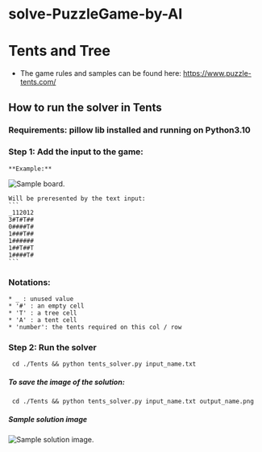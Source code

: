 # solve-PuzzleGame-by-AI



# Tents and Tree 
* The game rules and samples can be found here: https://www.puzzle-tents.com/
## How to run the solver in Tents
### Requirements: pillow lib installed and running on Python3.10 
### Step 1: Add the input to the game:
    **Example:**
    
   ![Sample board.](https://scontent.xx.fbcdn.net/v/t1.15752-9/276123273_1144364023046939_2909223102056351214_n.png?stp=dst-png_s206x206&_nc_cat=100&ccb=1-5&_nc_sid=aee45a&_nc_ohc=JsWv8tycIZcAX9Yo4lC&_nc_ad=z-m&_nc_cid=0&_nc_ht=scontent.xx&oh=03_AVIKU3vPXizW3-LnHrEqmrIFc0NgKgXwcEDXRIABRAiCKg&oe=62601548 "Sample board")
    
    Will be preresented by the text input:
    ```
    _112012
    3#T#T##
    0####T#
    1###T##
    1######
    1##T##T
    1####T#
    ```
### Notations: 
    * _ : unused value 
    * '#' : an empty cell
    * 'T' : a tree cell 
    * 'A' : a tent cell 
    * 'number': the tents required on this col / row 


### Step 2: Run the solver 
   ```
    cd ./Tents && python tents_solver.py input_name.txt 
   ```

#####    To save the image of the solution: 
   ```
    cd ./Tents && python tents_solver.py input_name.txt output_name.png  
   ```

##### Sample solution image

![Sample solution image.](https://scontent.xx.fbcdn.net/v/t1.15752-9/275221540_1158117001399555_2174703013123145628_n.png?stp=dst-png_s206x206&_nc_cat=107&ccb=1-5&_nc_sid=aee45a&_nc_ohc=eC914PU7ZmgAX-TQBCs&_nc_ad=z-m&_nc_cid=0&_nc_ht=scontent.xx&oh=03_AVJtIqbKIfXmT0NqVHOClOo-ogbpmKBg1bLmy_RK8YZ3vw&oe=6260C102 "Sample solution image")
    
   

